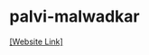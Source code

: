 # palvi-malwadkar
[[Website Link]](https://nift-web-design.github.io/palvi-malwadkar/assignment_1/)
